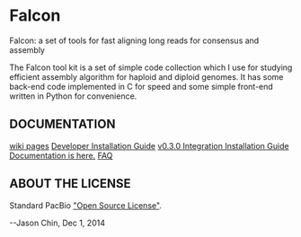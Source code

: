 Falcon
===========

Falcon: a set of tools for fast aligning long reads for consensus and assembly

The Falcon tool kit is a set of simple code collection which I use for studying
efficient assembly algorithm for haploid and diploid genomes. It has some back-end 
code implemented in C for speed and some simple front-end written in Python for
convenience. 


DOCUMENTATION
-------------

[wiki pages](https://github.com/PacificBiosciences/FALCON/wiki)
[Developer Installation Guide](https://github.com/PacificBiosciences/FALCON/wiki/Setup:-Installation-and-Environment)
[v0.3.0 Integration Installation Guide](https://github.com/PacificBiosciences/FALCON-integrate/wiki/Installation-for-v0.3.0)
[Documentation is here.](https://github.com/PacificBiosciences/FALCON/wiki/Manual)
[FAQ](https://github.com/PacificBiosciences/FALCON/wiki/FAQs)

ABOUT THE LICENSE
------------------

Standard PacBio ["Open Source License"](LICENSE).

--Jason Chin, Dec 1, 2014

